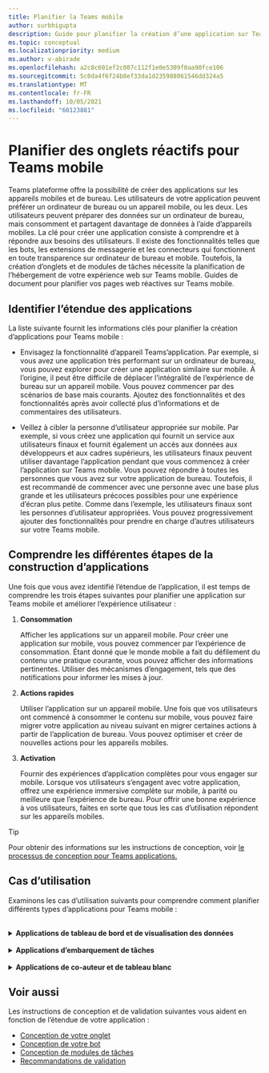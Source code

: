 ```yaml
---
title: Planifier la Teams mobile
author: surbhigupta
description: Guide pour planifier la création d’une application sur Teams mobile
ms.topic: conceptual
ms.localizationpriority: medium
ms.author: v-abirade
ms.openlocfilehash: a2c8c601ef2c007c112f1e0e5309f0aa90fce106
ms.sourcegitcommit: 5c0da4f6f24b8ef33da1d235988061546dd324a5
ms.translationtype: MT
ms.contentlocale: fr-FR
ms.lasthandoff: 10/05/2021
ms.locfileid: "60123881"
---
```

# <a name="plan-responsive-tabs-for-teams-mobile"></a>Planifier des onglets réactifs pour Teams mobile

 Teams plateforme offre la possibilité de créer des applications sur les appareils mobiles et de bureau. Les utilisateurs de votre application peuvent préférer un ordinateur de bureau ou un appareil mobile, ou les deux. Les utilisateurs peuvent préparer des données sur un ordinateur de bureau, mais consomment et partagent davantage de données à l’aide d’appareils mobiles. La clé pour créer une application consiste à comprendre et à répondre aux besoins des utilisateurs. Il existe des fonctionnalités telles que les bots, les extensions de messagerie et les connecteurs qui fonctionnent en toute transparence sur ordinateur de bureau et mobile. Toutefois, la création d’onglets et de modules de tâches nécessite la planification de l’hébergement de votre expérience web sur Teams mobile. Guides de document pour planifier vos pages web réactives sur Teams mobile.

## <a name="identify-apps-scope"></a>Identifier l’étendue des applications

La liste suivante fournit les informations clés pour planifier la création d’applications pour Teams mobile :

* Envisagez la fonctionnalité d’appareil Teams’application. Par exemple, si vous avez une application très performant sur un ordinateur de bureau, vous pouvez explorer pour créer une application similaire sur mobile. À l’origine, il peut être difficile de déplacer l’intégralité de l’expérience de bureau sur un appareil mobile. Vous pouvez commencer par des scénarios de base mais courants. Ajoutez des fonctionnalités et des fonctionnalités après avoir collecté plus d’informations et de commentaires des utilisateurs.

* Veillez à cibler la personne d’utilisateur appropriée sur mobile. Par exemple, si vous créez une application qui fournit un service aux utilisateurs finaux et fournit également un accès aux données aux développeurs et aux cadres supérieurs, les utilisateurs finaux peuvent utiliser davantage l’application pendant que vous commencez à créer l’application sur Teams mobile. Vous pouvez répondre à toutes les personnes que vous avez sur votre application de bureau. Toutefois, il est recommandé de commencer avec une personne avec une base plus grande et les utilisateurs précoces possibles pour une expérience d’écran plus petite. Comme dans l’exemple, les utilisateurs finaux sont les personnes d’utilisateur appropriées. Vous pouvez progressivement ajouter des fonctionnalités pour prendre en charge d’autres utilisateurs sur votre Teams mobile. 

## <a name="understand-different-stages-to-build-apps"></a>Comprendre les différentes étapes de la construction d’applications

Une fois que vous avez identifié l’étendue de l’application, il est temps de comprendre les trois étapes suivantes pour planifier une application sur Teams mobile et améliorer l’expérience utilisateur :

1. **Consommation**

   Afficher les applications sur un appareil mobile. Pour créer une application sur mobile, vous pouvez commencer par l’expérience de consommation. Étant donné que le monde mobile a fait du défilement du contenu une pratique courante, vous pouvez afficher des informations pertinentes. Utiliser des mécanismes d’engagement, tels que des notifications pour informer les mises à jour.

2. **Actions rapides**

   Utiliser l’application sur un appareil mobile. Une fois que vos utilisateurs ont commencé à consommer le contenu sur mobile, vous pouvez faire migrer votre application au niveau suivant en migrer certaines actions à partir de l’application de bureau. Vous pouvez optimiser et créer de nouvelles actions pour les appareils mobiles.

3. **Activation**

   Fournir des expériences d’application complètes pour vous engager sur mobile. Lorsque vos utilisateurs s’engagent avec votre application, offrez une expérience immersive complète sur mobile, à parité ou meilleure que l’expérience de bureau. Pour offrir une bonne expérience à vos utilisateurs, faites en sorte que tous les cas d’utilisation répondent sur les appareils mobiles.

> [!TIP]
> Pour obtenir des informations sur les instructions de conception, voir [le processus de conception pour Teams applications.](design-teams-app-process.md)

## <a name="use-cases"></a>Cas d’utilisation

Examinons les cas d’utilisation suivants pour comprendre comment planifier différents types d’applications pour Teams mobile :

<br>

<details>

<summary><b>Applications de tableau de bord et de visualisation des données</b></summary>

Vous pouvez comprendre comment planifier des onglets réactifs pour les applications de visualisation de tableaux de bord et de données sur Teams plateforme mobile.

**Consommation**

Dans la première étape, vous pouvez implémenter l’expérience de consommation la plus basique, pour afficher les données. L’objectif de toute application dans le domaine est d’afficher des données sous forme de visualisations. Dans votre application, vous pouvez afficher les visualisations récemment vues sur le bureau ou la liste de tous les graphiques autorisés pour les utilisateurs. Après avoir créé des tableaux de bord sur un ordinateur de bureau, les utilisateurs peuvent accéder aux informations à l’aide de l’appareil mobile. Vous pouvez afficher un affichage détaillé de n’importe quel graphique sélectionné par l’utilisateur sous la forme d’une vue étendue dans vos onglets ou à l’aide de modules de tâche.

Vous pouvez afficher les informations suivantes : 

* Tableaux de bord et résumés
* Visuels, cartes et infographies de données
* Graphiques, graphiques et tableaux 

![Consommation des applications de visualisation de données et de tableau de bord](../../assets/images/app-fundamentals/dashboarding-and-data-visualization-apps-consumption.png)

**Actions rapides**

Dans la deuxième étape, les utilisateurs peuvent travailler sur les graphiques et les visuels existants à partir de l’expérience de bureau. Vous pouvez introduire les actions suivantes :

* Rechercher du contenu
* Filtrer les données
* Créer des signets

![Actions rapides sur les applications de visualisation de données et de tableau de bord](../../assets/images/app-fundamentals/dashboarding-and-data-visualization-apps-quick-actions.png)

**Activation**

Dans la troisième étape, permettre aux utilisateurs de créer du contenu tel que des graphiques et des graphiques à partir de zéro. Veillez à présenter toutes les fonctionnalités de votre application pour appareils mobiles. Par exemple, vous pouvez utiliser des modules de tâche pour accéder à des éléments de données spécifiques avec une vue détaillée.

Vous pouvez fournir l’accès suivant aux utilisateurs :
* Modifier le titre et la description
* Insérer des éléments de données pour créer des visualisations
* Partager des visualisations dans une conversation de canal ou de groupe

![Tableau de bord et activer les applications de visualisation des données](../../assets/images/app-fundamentals/dashboarding-and-data-visualization-apps-enablement.png)


<br>

</details>

<br>

<details>

<summary><b>Applications d’embarquement de tâches</b></summary>

Vous pouvez comprendre comment planifier des onglets réactifs pour les applications d’embarquement de tâches sur Teams plateforme mobile.

**Consommation**

Dans la première étape, votre application peut afficher la liste des tâches à l’utilisateur dans une pile verticale. S’il existe plusieurs catégories de tâches, telles que  proposées, **actives** et fermées, fournissez des filtres pour afficher les tâches groupées ou sous forme d’en-têtes pour afficher les tâches groupées. 

![Consommation des applications d’embarquement de tâches](../../assets/images/app-fundamentals/taskboarding-apps-consumption.png)

**Actions rapides**

Dans la deuxième étape, vous pouvez fournir l’accès d’application suivant aux utilisateurs :
* Créer des tâches ou des éléments avec les champs obligatoires pour réduire la charge cognitive des utilisateurs
* Modifier le type ou l’affichage du tableau
* Passer en revue les tâches en agrandissant l’affichage
* Utiliser des modules de tâche pour afficher une vue détaillée
* Déplacer les tâches dans différentes catégories 
* Partager des tâches pertinentes dans des conversations et des canaux via des e-mails et des flux d’activités

![Actions rapides pour l’embarquement de tâches dans les applications](../../assets/images/app-fundamentals/taskboarding-apps-quick-actions.png)

**Activation**

Dans la troisième étape, vous pouvez activer l’expérience utilisateur avec les activités suivantes :
* Ajouter de nouveaux projets et tableaux
* Ajouter et modifier différentes catégories, telles que **Proposée,** **Active** et **Fermée**
* Configurer les tâches pour les commentaires, les pièces jointes et d’autres fonctionnalités complexes

![Enablement des applications d’embarquement de tâches](../../assets/images/app-fundamentals/taskboarding-apps-enablement.png)
<br>

</details>

<br>

<details>

<summary><b>Applications de co-auteur et de tableau blanc</b></summary>

Vous pouvez comprendre comment planifier des onglets réactifs pour les applications de co-conception et de tableau blanc sur Teams plateforme mobile.

**Consommation**

Dans la première étape, vous pouvez envisager l’expérience de bureau pour afficher le contenu et les ressources dans votre application.  Vous pouvez afficher les fonctions suivantes :

* Commentaires ou commentaires
* Zoom avant ou arrière
* Étape ou progression en cours d’un document en attente

![Consommation des applications de co-auteur et de tableau blanc](../../assets/images/app-fundamentals/coauthoring-and-whiteboarding-apps-consumption.png)

**Actions rapides**

Dans la deuxième étape, vous pouvez introduire les actions suivantes :

* Créer un nouveau tableau pour la collaboration ou de nouveaux documents pour la signature
* Partager des tableaux en interne et également avec des invités
* Configurer les autorisations d’administrateur

> [!TIP]
> Vous exposez des actions, qui peuvent être affichées facilement sur les petits écrans.

![Actions rapides pour les applications de co-auteur et de tableau blanc](../../assets/images/app-fundamentals/coauthoring-and-whiteboarding-apps-quick-actions.png)

**Activation**

Dans la troisième étape, offrez une expérience complète à vos utilisateurs. Vous pouvez activer l’expérience utilisateur avec les activités suivantes :

* Ajout de texte, de formes et de notes rapides
* Naviguer dans le contenu
* Ajouter des couches et des filtres
* Opérations de suppression, d’opération d’annuler et de refaire
* Accéder à la caméra et au microphone à l’aide des API du SDK JS. Pour plus d’informations sur les fonctionnalités des appareils, voir [vue d’ensemble des fonctionnalités de l’appareil.](../device-capabilities/device-capabilities-overview.md)

![Co-auteur et autorisation des applications de tableau blanc](../../assets/images/app-fundamentals/coauthoring-and-whiteboarding-apps-enablement.png)

<br>

</details>

## <a name="see-also"></a>Voir aussi

Les instructions de conception et de validation suivantes vous aident en fonction de l’étendue de votre application :

* [Conception de votre onglet](../../tabs/design/tabs.md)
* [Conception de votre bot](../../bots/design/bots.md)
* [Conception de modules de tâches](../..//task-modules-and-cards/task-modules/design-teams-task-modules.md)
* [Recommandations de validation](../deploy-and-publish/appsource/prepare/teams-store-validation-guidelines.md)
